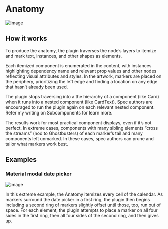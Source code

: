 # Anatomy

![image](https://github.com/EightShapes/specs-plugin/assets/1165904/6371108a-b40f-4823-90d7-ce64dcd7989f)

## How it works

To produce the anatomy, the plugin traverses the node’s layers to itemize and mark text, instances, and other shapes as elements.

Each itemized component is enumerated in the content, with instances highlighting dependency name and relevant prop values and other nodes reflecting visual attributes and styles. In the artwork, markers are placed on the periphery, prioritizing the left edge and finding a location on any edge that hasn’t already been used.

The plugin stops traversing into a the hierarchy of a component (like Card) when it runs into a nested component (like CardText). Spec authors are encouraged to run the plugin again on each relevant nested component. Refer my writing on Subcomponents for learn more.

The results work for most practical component displays, even if it’s not perfect. In extreme cases, components with many sibling elements “cross the streams” (nod to Ghostbusters) of each marker’s tail and many components left unmarked. In these cases, spec authors can prune and tailor what markers work best.

## Examples

### Material modal date picker

![image](https://github.com/EightShapes/specs-plugin/assets/1165904/81ff8fd9-6438-4297-b767-7dab7aa1291f)

In this extreme example, the Anatomy itemizes every cell of the calendar. As markers surround the date picker in a first ring, the plugin then begins including a second ring of markers slightly offset until those, too, run out of space. For each element, the plugin attempts to place a marker on all four sides in the first ring, then all four sides of the second ring, and then gives up.
